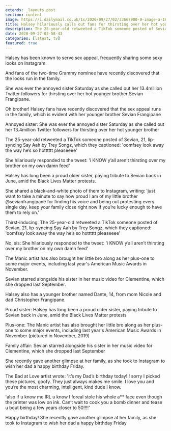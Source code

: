 ```yaml
---
extends: _layouts.post
section: content
image: https://i.dailymail.co.uk/1s/2020/09/27/02/33667900-0-image-a-168_1601170787330.jpg 
title: Halsey hilariously calls out fans for thirsting over her hot younger brother Sevian on Twitter 
description: The 25-year-old retweeted a TikTok someone posted of Sevian, 21, lip-syncing Say Aah by Trey Songz, which they captioned oomfsey look away the way hes so hotttttt pleaseeee 
date: 2020-09-27-02-58-43 
categories: [latest, tv] 
featured: true 
--- 
```

Halsey has been known to serve sex appeal, frequently sharing some sexy looks on Instagram.

And fans of the two-time Grammy nominee have recently discovered that the looks run in the family.

She was ever the annoyed sister Saturday as she called out her 13.4million Twitter followers for thirsting over her hot younger brother Sevian Frangipane.

Oh brother! Halsey fans have recently discovered that the sex appeal runs in the family, which is evident with her younger brother Sevian Frangipane

Annoyed sister: She was ever the annoyed sister Saturday as she called out her 13.4million Twitter followers for thirsting over her hot younger brother

The 25-year-old retweeted a TikTok someone posted of Sevian, 21, lip-syncing Say Aah by Trey Songz, which they captioned: 'oomfsey look away the way he’s so hotttttt pleaseeee'

She hilariously responded to the tweet: 'i KNOW y’all aren’t thirsting over my brother on my own damn feed'

Halsey has long been a proud older sister, paying tribute to Sevian back in June, amid the Black Lives Matter protests.

She shared a black-and-white photo of them to Instagram, writing: 'just want to take a minute to say how proud I am of my little brother @sevianfrangipane for finding his voice and being out protesting every single day. keep your family close right now if you’re lucky enough to have them to rely on.'

Thirst-inducing: The 25-year-old retweeted a TikTok someone posted of Sevian, 21, lip-syncing Say Aah by Trey Songz, which they captioned: 'oomfsey look away the way he’s so hotttttt pleaseeee'

No, sis: She hilariously responded to the tweet: 'i KNOW y’all aren’t thirsting over my brother on my own damn feed'

The Manic artist has also brought her little bro along as her plus-one to some major events, including last year's American Music Awards in November.

Sevian starred alongside his sister in her music video for Clementine, which she dropped last September.

Halsey also has a younger brother named Dante, 14, from mom Nicole and dad Christopher Frangipane.

Proud sister: Halsey has long been a proud older sister, paying tribute to Sevian back in June, amid the Black Lives Matter protests

Plus-one: The Manic artist has also brought her little bro along as her plus-one to some major events, including last year's American Music Awards in November (pictured in November, 2019)

Family affair: Sevian starred alongside his sister in her music video for Clementine, which she dropped last September

She recently gave another glimpse at her family, as she took to Instagram to wish her dad a happy birthday Friday. 

The Bad at Love artist wrote: 'it’s my Dad’s birthday today!!! sorry I picked these pictures, goofy. They just always makes me smile. I love you and you’re the most charming, intelligent, kind dude I know. 

'also if u know me IRL u know I foreal stole his whole a** face even though the printer was low on ink. Can’t wait to cook you a bomb dinner and tease u bout being a few years closer to 50!!!!'

Happy birthday! She recently gave another glimpse at her family, as she took to Instagram to wish her dad a happy birthday Friday

